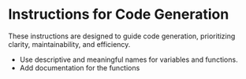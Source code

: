 # Instructions for Code Generation

These instructions are designed to guide code generation, prioritizing clarity, maintainability, and efficiency.

- Use descriptive and meaningful names for variables and functions.
- Add documentation for the functions

